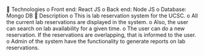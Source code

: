 	Technologies
    o	Front end: React JS
    o	Back end: Node JS
    o	Database: Mongo DB
	Description
    o	This is lab reservation system for the UCSC.
    o	 All the current lab reservations are displayed in the system. 
    o	Also, the user can search on lab availability for a given time. 
    o	The user can do a new reservation. If the reservations are overlapping, that is informed to the user. 
    o	Admin of the system have the functionality to generate reports on lab reservations.
